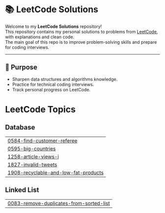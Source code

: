 # 📚 LeetCode Solutions

Welcome to my **LeetCode Solutions** repository!  
This repository contains my personal solutions to problems from [LeetCode](https://leetcode.com/), with explanations and clean code.  
The main goal of this repo is to improve problem-solving skills and prepare for coding interviews.

---

## 🚀 Purpose
- Sharpen data structures and algorithms knowledge.
- Practice for technical coding interviews.
- Track personal progress on LeetCode.

<!---LeetCode Topics Start-->
# LeetCode Topics
## Database
|  |
| ------- |
| [0584-find-customer-referee](https://github.com/elangovanshadow/Leetcode_solutions/tree/master/0584-find-customer-referee) |
| [0595-big-countries](https://github.com/elangovanshadow/Leetcode_solutions/tree/master/0595-big-countries) |
| [1258-article-views-i](https://github.com/elangovanshadow/Leetcode_solutions/tree/master/1258-article-views-i) |
| [1827-invalid-tweets](https://github.com/elangovanshadow/Leetcode_solutions/tree/master/1827-invalid-tweets) |
| [1908-recyclable-and-low-fat-products](https://github.com/elangovanshadow/Leetcode_solutions/tree/master/1908-recyclable-and-low-fat-products) |
## Linked List
|  |
| ------- |
| [0083-remove-duplicates-from-sorted-list](https://github.com/elangovanshadow/Leetcode_solutions/tree/master/0083-remove-duplicates-from-sorted-list) |
<!---LeetCode Topics End-->